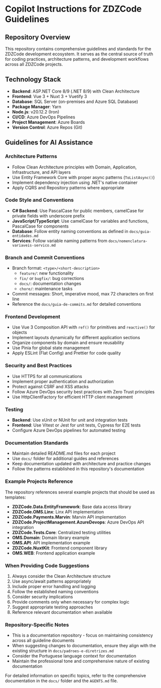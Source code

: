 # Copilot Instructions for ZDZCode Guidelines

## Repository Overview

This repository contains comprehensive guidelines and standards for the ZDZCode development ecosystem. It serves as the central source of truth for coding practices, architecture patterns, and development workflows across all ZDZCode projects.

## Technology Stack

- **Backend**: ASP.NET Core 8/9 (.NET 8/9) with Clean Architecture
- **Frontend**: Vue 3 + Nuxt 3 + Vuetify 3
- **Database**: SQL Server (on-premises and Azure SQL Database)
- **Package Manager**: Yarn
- **Node.js**: v20.12.2 (Iron)
- **CI/CD**: Azure DevOps Pipelines
- **Project Management**: Azure Boards
- **Version Control**: Azure Repos (Git)

## Guidelines for AI Assistance

### Architecture Patterns
- Follow Clean Architecture principles with Domain, Application, Infrastructure, and API layers
- Use Entity Framework Core with proper async patterns (`ToListAsync()`)
- Implement dependency injection using .NET's native container
- Apply CQRS and Repository patterns where appropriate

### Code Style and Conventions
- **C# Backend**: Use PascalCase for public members, camelCase for private fields with underscore prefix
- **JavaScript/TypeScript**: Use camelCase for variables and functions, PascalCase for components
- **Database**: Follow entity naming conventions as defined in `docs/guia-entidades.md`
- **Services**: Follow variable naming patterns from `docs/nomenclatura-variaveis-servico.md`

### Branch and Commit Conventions
- Branch format: `<type>/<short-description>`
  - `feature/`: new functionality
  - `fix/` or `bugfix/`: bug corrections
  - `docs/`: documentation changes
  - `chore/`: maintenance tasks
- Commit messages: Short, imperative mood, max 72 characters on first line
- Reference the `docs/guia-de-commits.md` for detailed conventions

### Frontend Development
- Use Vue 3 Composition API with `ref()` for primitives and `reactive()` for objects
- Implement layouts dynamically for different application sections
- Organize components by domain and ensure reusability
- Use Pinia for global state management
- Apply ESLint (Flat Config) and Prettier for code quality

### Security and Best Practices
- Use HTTPS for all communications
- Implement proper authentication and authorization
- Protect against CSRF and XSS attacks
- Follow Azure DevOps security best practices with Zero Trust principles
- Use HttpClientFactory for efficient HTTP client management

### Testing
- **Backend**: Use xUnit or NUnit for unit and integration tests
- **Frontend**: Use Vitest or Jest for unit tests, Cypress for E2E tests
- Configure Azure DevOps pipelines for automated testing

### Documentation Standards
- Maintain detailed README.md files for each project
- Use `docs/` folder for additional guides and references
- Keep documentation updated with architecture and practice changes
- Follow the patterns established in this repository's documentation

### Example Projects Reference
The repository references several example projects that should be used as templates:
- **ZDZCode.Data.EntityFramework**: Base data access library
- **ZDZCode.OMS.Linx**: Linx API implementation
- **ZDZCode.Payments.Marvin**: Marvin API implementation
- **ZDZCode.ProjectManagement.AzureDevops**: Azure DevOps API integration
- **ZDZCode.Tests.Core**: Centralized testing utilities
- **OMS.Domain**: Domain library example
- **OMS.API**: API implementation example
- **ZDZCode.NuxtKit**: Frontend component library
- **OMS.WEB**: Frontend application example

### When Providing Code Suggestions
1. Always consider the Clean Architecture structure
2. Use async/await patterns appropriately
3. Include proper error handling and logging
4. Follow the established naming conventions
5. Consider security implications
6. Provide comments only when necessary for complex logic
7. Suggest appropriate testing approaches
8. Reference relevant documentation when available

### Repository-Specific Notes
- This is a documentation repository - focus on maintaining consistency across all guideline documents
- When suggesting changes to documentation, ensure they align with the existing structure in `docs/padroes-e-diretrizes.md`
- Consider the Portuguese language context for documentation
- Maintain the professional tone and comprehensive nature of existing documentation

For detailed information on specific topics, refer to the comprehensive documentation in the `docs/` folder and the `AGENTS.md` file.